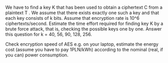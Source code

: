 We have to find a key K that has been used to obtain a ciphertext C from a plaintext T . We assume that there exists exactly one such a key and that each key consists of k bits. Assume that encryption rate is 10^6 ciphertexts/second. Estimate the time effort required for finding key K by a brute force attack, that is, checking the possible keys one by one. Answer this question for k = 40, 56, 90, 128, 256.

Check encryption speed of AES e.g. on your laptop, estimate the energy cost (assume you have to pay 1PLN/kWh) according to the nominal (real, if you can) power consumption.